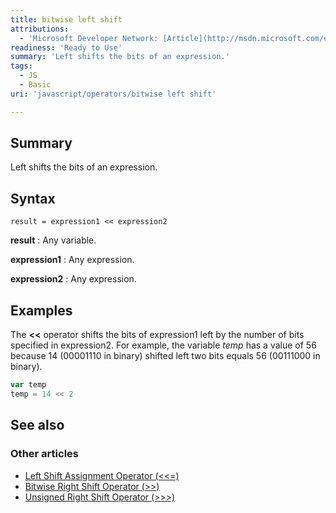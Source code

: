 ```yaml
---
title: bitwise left shift
attributions:
  - 'Microsoft Developer Network: [Article](http://msdn.microsoft.com/en-us/library/ie/t7f48wx9(v=vs.94).aspx)'
readiness: 'Ready to Use'
summary: 'Left shifts the bits of an expression.'
tags:
  - JS
  - Basic
uri: 'javascript/operators/bitwise left shift'

---
```

## Summary

Left shifts the bits of an expression.

## Syntax

    result = expression1 << expression2

**result**
:   Any variable.

**expression1**
:   Any expression.

**expression2**
:   Any expression.

## Examples

The **\<\<** operator shifts the bits of expression1 left by the number of bits specified in expression2. For example, the variable *temp* has a value of 56 because 14 (00001110 in binary) shifted left two bits equals 56 (00111000 in binary).

``` js
var temp
temp = 14 << 2
```

## See also

### Other articles

-   [Left Shift Assignment Operator (\<\<=)](/javascript/operators/left_shift_assignment)
-   [Bitwise Right Shift Operator (\>\>)](/javascript/operators/bitwise_right_shift)
-   [Unsigned Right Shift Operator (\>\>\>)](/javascript/operators/unsigned_right_shift)

